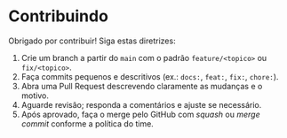 # Contribuindo

Obrigado por contribuir! Siga estas diretrizes:

1. Crie um branch a partir do `main` com o padrão `feature/<topico>` ou `fix/<topico>`.
2. Faça commits pequenos e descritivos (ex.: `docs:`, `feat:`, `fix:`, `chore:`).
3. Abra uma Pull Request descrevendo claramente as mudanças e o motivo.
4. Aguarde revisão; responda a comentários e ajuste se necessário.
5. Após aprovado, faça o merge pelo GitHub com *squash* ou *merge commit* conforme a política do time.
